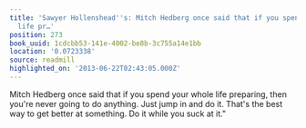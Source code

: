 ```yaml
---
title: 'Sawyer Hollenshead''s: Mitch Hedberg once said that if you spend your whole
  life pr…'
position: 273
book_uuid: 1cdcbb53-141e-4002-be8b-3c755a14e1bb
location: '0.0723338'
source: readmill
highlighted_on: '2013-06-22T02:43:05.000Z'
---
```


Mitch Hedberg once said that if you spend your whole life preparing, then you're never going to do anything. Just jump in and do it. That's the best way to get better at something. Do it while you suck at it."